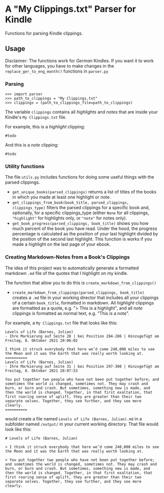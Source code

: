 # A "My Clippings.txt" Parser for Kindle

Functions for parsing Kindle clippings.

## Usage 

Disclaimer: The functions work for *German* Kindles. If you want it to work for other languages, you have to make changes in the `replace_ger_to_eng_month()` functions in `parser.py`

### Parsing

```
>>> import parser
>>> path_to_clippings = "My Clippings.txt"
>>> clippings = (path_to_clippings_file=path_to_clippings)
```

The variable `clippings` contains all *highlights* and *notes* that are inside your Kindle's `My Clippings.txt` file.

For example, this is a *highlight* clipping:

```
#todo
```

And this is a *note* clipping:

```
#todo
```

### Utility functions

The file `utils.py` includes functions for doing some useful things with the parsed clippings.

* `get_unique_books(parsed_clippings)` returns a list of titles of the books in which you made at least one highlight or note.
* `get_clippings_from_book(book_title, parsed_clippings, clippings_type)` filters the parsed clippings for a specific book and, optionally, for a specific clippings_type (either `None` for all clippings, `"highlight"` for highlights only, or `"note"` for notes only).
* `get_book_progress(parsed_clippings, book_title)` shows you how much percent of the book you have read. Under the hood, the progress percentage is calculated as the position of your last highlight divided by the position of the second last highlight. This function is works if you made a highlight on the last page of your ebook.

### Creating Markdown-Notes from a Book's Clippings

The idea of this project was to automatically generate a formatted markdown `.md` file of the quotes that I highlight on my kindle. 

The function that allow you to do this is `create_markdown_from_clippings()`

* `create_markdown_from_clippings(parsed_clippings, book_title)` creates a `.md` file in your working director that includes all your clippings of a certain `book_title`, formatted in markdown. All *highlight* clippings are formatted as a quote, e.g. "> This is a highlight", and all *note* clippings is formatted as normal text, e.g. "This is a note".

For example, a `My Clippings.txt` file that looks like this:

```
Levels of Life (Barnes, Julian)
- Ihre Markierung auf Seite 28 | bei Position 284-286 | Hinzugefügt am Freitag, 8. Oktober 2021 20:06:02

I think it struck everybody that here we’d come 240,000 miles to see the Moon and it was the Earth that was really worth looking at.
==========
Levels of Life (Barnes, Julian)
- Ihre Markierung auf Seite 31 | bei Position 297-300 | Hinzugefügt am Freitag, 8. Oktober 2021 20:07:53

You put together two people who have not been put together before; and sometimes the world is changed, sometimes not. They may crash and burn, or burn and crash. But sometimes, something new is made, and then the world is changed. Together, in that first exaltation, that first roaring sense of uplift, they are greater than their two separate selves. Together, they see further, and they see more clearly.
==========
```

would create a file named `Levels of Life (Barnes, Julian).md` in a subfolder named `/output/` in your current working directory. That file would look like this:

```
# Levels of Life (Barnes, Julian)

> I think it struck everybody that here we’d come 240,000 miles to see the Moon and it was the Earth that was really worth looking at.

> You put together two people who have not been put together before; and sometimes the world is changed, sometimes not. They may crash and burn, or burn and crash. But sometimes, something new is made, and then the world is changed. Together, in that first exaltation, that first roaring sense of uplift, they are greater than their two separate selves. Together, they see further, and they see more clearly.
```
